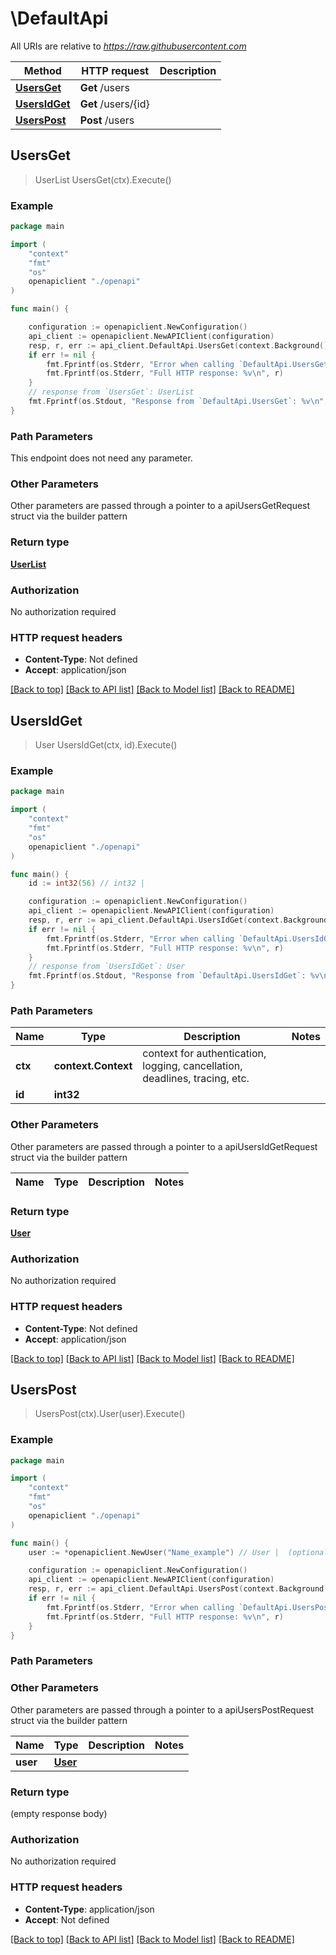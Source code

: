 # \DefaultApi

All URIs are relative to *https://raw.githubusercontent.com*

Method | HTTP request | Description
------------- | ------------- | -------------
[**UsersGet**](DefaultApi.md#UsersGet) | **Get** /users | 
[**UsersIdGet**](DefaultApi.md#UsersIdGet) | **Get** /users/{id} | 
[**UsersPost**](DefaultApi.md#UsersPost) | **Post** /users | 



## UsersGet

> UserList UsersGet(ctx).Execute()



### Example

```go
package main

import (
    "context"
    "fmt"
    "os"
    openapiclient "./openapi"
)

func main() {

    configuration := openapiclient.NewConfiguration()
    api_client := openapiclient.NewAPIClient(configuration)
    resp, r, err := api_client.DefaultApi.UsersGet(context.Background()).Execute()
    if err != nil {
        fmt.Fprintf(os.Stderr, "Error when calling `DefaultApi.UsersGet``: %v\n", err)
        fmt.Fprintf(os.Stderr, "Full HTTP response: %v\n", r)
    }
    // response from `UsersGet`: UserList
    fmt.Fprintf(os.Stdout, "Response from `DefaultApi.UsersGet`: %v\n", resp)
}
```

### Path Parameters

This endpoint does not need any parameter.

### Other Parameters

Other parameters are passed through a pointer to a apiUsersGetRequest struct via the builder pattern


### Return type

[**UserList**](UserList.md)

### Authorization

No authorization required

### HTTP request headers

- **Content-Type**: Not defined
- **Accept**: application/json

[[Back to top]](#) [[Back to API list]](../README.md#documentation-for-api-endpoints)
[[Back to Model list]](../README.md#documentation-for-models)
[[Back to README]](../README.md)


## UsersIdGet

> User UsersIdGet(ctx, id).Execute()



### Example

```go
package main

import (
    "context"
    "fmt"
    "os"
    openapiclient "./openapi"
)

func main() {
    id := int32(56) // int32 | 

    configuration := openapiclient.NewConfiguration()
    api_client := openapiclient.NewAPIClient(configuration)
    resp, r, err := api_client.DefaultApi.UsersIdGet(context.Background(), id).Execute()
    if err != nil {
        fmt.Fprintf(os.Stderr, "Error when calling `DefaultApi.UsersIdGet``: %v\n", err)
        fmt.Fprintf(os.Stderr, "Full HTTP response: %v\n", r)
    }
    // response from `UsersIdGet`: User
    fmt.Fprintf(os.Stdout, "Response from `DefaultApi.UsersIdGet`: %v\n", resp)
}
```

### Path Parameters


Name | Type | Description  | Notes
------------- | ------------- | ------------- | -------------
**ctx** | **context.Context** | context for authentication, logging, cancellation, deadlines, tracing, etc.
**id** | **int32** |  | 

### Other Parameters

Other parameters are passed through a pointer to a apiUsersIdGetRequest struct via the builder pattern


Name | Type | Description  | Notes
------------- | ------------- | ------------- | -------------


### Return type

[**User**](User.md)

### Authorization

No authorization required

### HTTP request headers

- **Content-Type**: Not defined
- **Accept**: application/json

[[Back to top]](#) [[Back to API list]](../README.md#documentation-for-api-endpoints)
[[Back to Model list]](../README.md#documentation-for-models)
[[Back to README]](../README.md)


## UsersPost

> UsersPost(ctx).User(user).Execute()



### Example

```go
package main

import (
    "context"
    "fmt"
    "os"
    openapiclient "./openapi"
)

func main() {
    user := *openapiclient.NewUser("Name_example") // User |  (optional)

    configuration := openapiclient.NewConfiguration()
    api_client := openapiclient.NewAPIClient(configuration)
    resp, r, err := api_client.DefaultApi.UsersPost(context.Background()).User(user).Execute()
    if err != nil {
        fmt.Fprintf(os.Stderr, "Error when calling `DefaultApi.UsersPost``: %v\n", err)
        fmt.Fprintf(os.Stderr, "Full HTTP response: %v\n", r)
    }
}
```

### Path Parameters



### Other Parameters

Other parameters are passed through a pointer to a apiUsersPostRequest struct via the builder pattern


Name | Type | Description  | Notes
------------- | ------------- | ------------- | -------------
 **user** | [**User**](User.md) |  | 

### Return type

 (empty response body)

### Authorization

No authorization required

### HTTP request headers

- **Content-Type**: application/json
- **Accept**: Not defined

[[Back to top]](#) [[Back to API list]](../README.md#documentation-for-api-endpoints)
[[Back to Model list]](../README.md#documentation-for-models)
[[Back to README]](../README.md)

